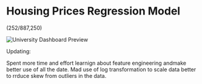 # Housing Prices Regression Model

(252/887,250)

![University Dashboard Preview](https://raw.githubusercontent.com/VeryGary/Housing-Prices-Regression-Model/main/images/Ranking.png)

Updating:

Spent more time and effort learnign about feature engineering andmake better use of all the date. Mad use of log transformation to scale data better to rrduce skew from outliers in the data.
